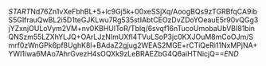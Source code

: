 $START$Nd76Zn1vXeFbhBL+5+lc9Gj5k+00xeSSjXq/AoogBQs9zTGRBfqCA9ibS5GIfrauQwBL2i5D1teGJKLwu7Rg535stIAbtCEOzDvZDoYOeauE5r90vQGg3jYZxnjOULoVym2VM+nv0KBHUlToR/Tblq/6svqf16nTucoUmobaUbVBI81binQNSzm55LZXhYLJQ+OArLJzNImUXfl4TVuLSoP3jc0KXJOuM8mCoOJm/Smrf0zWnGPk6pf8UghK8l+BAdaZ2gjug2WEAS2MGE+rCTiQeRi11NxMPjNA+YWI1iwa6MAo7AhrGvezH4sOQXk9zLeBRAEZbG4Q6aiHTNicjQ==$END$
